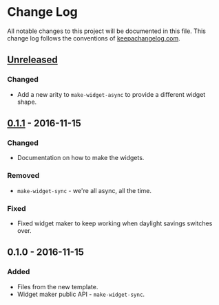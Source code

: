 # Change Log
All notable changes to this project will be documented in this file. This change log follows the conventions of [keepachangelog.com](http://keepachangelog.com/).

## [Unreleased]
### Changed
- Add a new arity to `make-widget-async` to provide a different widget shape.

## [0.1.1] - 2016-11-15
### Changed
- Documentation on how to make the widgets.

### Removed
- `make-widget-sync` - we're all async, all the time.

### Fixed
- Fixed widget maker to keep working when daylight savings switches over.

## 0.1.0 - 2016-11-15
### Added
- Files from the new template.
- Widget maker public API - `make-widget-sync`.

[Unreleased]: https://github.com/your-name/magic-squares/compare/0.1.1...HEAD
[0.1.1]: https://github.com/your-name/magic-squares/compare/0.1.0...0.1.1
